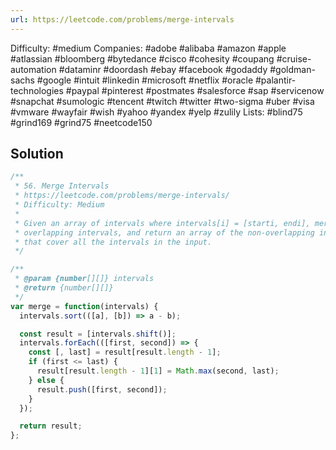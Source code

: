 ```yaml
---
url: https://leetcode.com/problems/merge-intervals
---
```


Difficulty: #medium
Companies: #adobe #alibaba #amazon #apple #atlassian #bloomberg #bytedance #cisco #cohesity #coupang #cruise-automation #dataminr #doordash #ebay #facebook #godaddy #goldman-sachs #google #intuit #linkedin #microsoft #netflix #oracle #palantir-technologies #paypal #pinterest #postmates #salesforce #sap #servicenow #snapchat #sumologic #tencent #twitch #twitter #two-sigma #uber #visa #vmware #wayfair #wish #yahoo #yandex #yelp #zulily
Lists: #blind75 #grind169 #grind75 #neetcode150

## Solution

```javascript
/**
 * 56. Merge Intervals
 * https://leetcode.com/problems/merge-intervals/
 * Difficulty: Medium
 *
 * Given an array of intervals where intervals[i] = [starti, endi], merge all
 * overlapping intervals, and return an array of the non-overlapping intervals
 * that cover all the intervals in the input.
 */

/**
 * @param {number[][]} intervals
 * @return {number[][]}
 */
var merge = function(intervals) {
  intervals.sort(([a], [b]) => a - b);

  const result = [intervals.shift()];
  intervals.forEach(([first, second]) => {
    const [, last] = result[result.length - 1];
    if (first <= last) {
      result[result.length - 1][1] = Math.max(second, last);
    } else {
      result.push([first, second]);
    }
  });

  return result;
};

```
